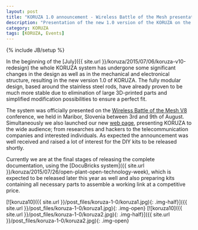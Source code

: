 ```yaml
---
layout: post
title: "KORUZA 1.0 announcement - Wireless Battle of the Mesh presentation"
description: "Presentation of the new 1.0 version of the KORUZA on the Wireless Battle of the Mesh conference."
category: KORUZA
tags: [KORUZA, Events]
---
```

{% include JB/setup %}

In the beginning of the [July]({{ site.url }}/koruza/2015/07/06/koruza-v10-redesign) the whole KORUZA system has undergone some significant changes in the design as well as in the mechanical and electronical structure, resulting in the 
new version 1.0 of KORUZA. The fully modular design, based around the stainless steel rods, have already proven to be much more stable due to elimination of large 3D-printed parts and 
simplified modification possibilities to ensure a perfect fit.

The system was officially presented on the [Wireless Battle of the Mesh V8](http://battlemesh.org/BattleMeshV8) conference, we held in Maribor, Slovenia between 3rd and 9th of August. 
Simultaneously we also launched our new [web page](http://koruza.net/), presenting KORUZA to the wide audience; from researches and hackers to the telecommunication companies 
and interested individuals.
As expected the announcement was well received and raised a lot of interest for the DIY kits to be released shortly. 

Currently we are at the final stages of releasing the complete documentation, using the [DocuBricks system]({{ site.url }}/koruza/2015/07/26/open-plant-open-technology-week), which is expected to be released later this year as well and also preparing 
kits containing all necessary parts to assemble a working link at a competitive price. 

[![koruza10]({{ site.url }}/post_files/koruza-1-0/koruza1.jpg){: .img-half}]({{ site.url }}/post_files/koruza-1-0/koruza1.jpg){: .img-open}
[![koruza10]({{ site.url }}/post_files/koruza-1-0/koruza2.jpg){: .img-half}]({{ site.url }}/post_files/koruza-1-0/koruza2.jpg){: .img-open}

